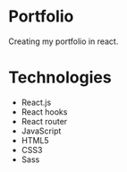 # Portfolio 
Creating my portfolio in react.


# Technologies
- React.js
- React hooks
- React router
- JavaScript
- HTML5
- CSS3
- Sass

